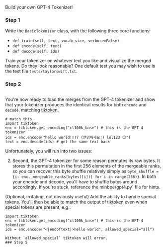 
Build your own GPT-4 Tokenizer!

### Step 1

Write the `BasicTokenizer` class, with the following three core functions:
- `def train(self, text, vocab_size, verbose=False)`
- `def encode(self, text)`
- `def decode(self, ids)`

Train your tokenizer on whatever text you like and visualize the merged tokens. Do they look reasonable? One default test you may wish to use is the text file `tests/taylorswift.txt`.

### Step 2

```
```


You're now ready to load the merges from the GPT-4 tokenizer and show that your tokenizer produces the identical results for both `encode` and `decode`, matching [tiktoken](https://github.com/openai/tiktoken).
```
# match this
import tiktoken
enc = tiktoken.get_encoding("cl100k_base") # this is the GPT-4 tokenizer
ids = enc.encode("hello world!!!? (안녕하세요!) lol123 😉")
text = enc.decode(ids) # get the same text back
```
Unfortunately, you will run into two issues:

2. Second, the GPT-4 tokenizer for some reason permutes its raw bytes. It stores this permutation in the first 256 elements of the mergeable ranks, so you can recover this byte shuffle relatively simply as `byte_shuffle = {i: enc._mergeable_ranks[bytes([i])] for i in range(256)}`. In both your encode and decode, you'll have to shuffle bytes around accordingly. If you're stuck, reference the minbpe/gpt4.py` file for hints.


(Optional, irritating, not obviously useful) Add the ability to handle special tokens. You'll then be able to match the output of tiktoken even when special tokens are present, e.g.:

```
import tiktoken
enc = tiktoken.get_encoding("cl100k_base") # this is the GPT-4 tokenizer
ids = enc.encode("<|endoftext|>hello world", allowed_special="all")

Without `allowed_special` tiktoken will error.
### Step 5

